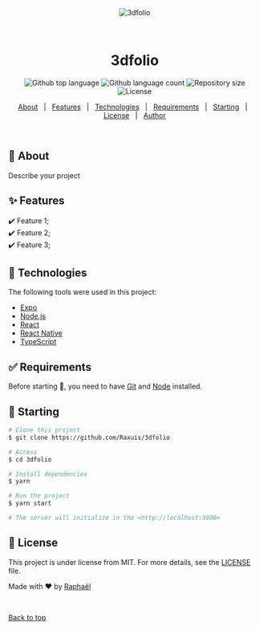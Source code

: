 <div align="center" id="top"> 
  <img src="./.github/app.gif" alt="3dfolio" />

  &#xa0;

  <!-- <a href="https://3dfolio.netlify.app">Demo</a> -->
</div>

<h1 align="center">3dfolio</h1>

<p align="center">
  <img alt="Github top language" src="https://img.shields.io/github/languages/top/Raxuis/3dfolio?color=56BEB8">

  <img alt="Github language count" src="https://img.shields.io/github/languages/count/Raxuis/3dfolio?color=56BEB8">

  <img alt="Repository size" src="https://img.shields.io/github/repo-size/Raxuis/3dfolio?color=56BEB8">

  <img alt="License" src="https://img.shields.io/github/license/Raxuis/3dfolio?color=56BEB8">

  <!-- <img alt="Github issues" src="https://img.shields.io/github/issues/Raxuis/3dfolio?color=56BEB8" /> -->

  <!-- <img alt="Github forks" src="https://img.shields.io/github/forks/Raxuis/3dfolio?color=56BEB8" /> -->

  <!-- <img alt="Github stars" src="https://img.shields.io/github/stars/Raxuis/3dfolio?color=56BEB8" /> -->
</p>

<!-- Status -->

<!-- <h4 align="center"> 
	🚧  3dfolio 🚀 Under construction...  🚧
</h4> 

<hr> -->

<p align="center">
  <a href="#dart-about">About</a> &#xa0; | &#xa0; 
  <a href="#sparkles-features">Features</a> &#xa0; | &#xa0;
  <a href="#rocket-technologies">Technologies</a> &#xa0; | &#xa0;
  <a href="#white_check_mark-requirements">Requirements</a> &#xa0; | &#xa0;
  <a href="#checkered_flag-starting">Starting</a> &#xa0; | &#xa0;
  <a href="#memo-license">License</a> &#xa0; | &#xa0;
  <a href="https://github.com/Raxuis" target="_blank">Author</a>
</p>

<br>

## :dart: About ##

Describe your project

## :sparkles: Features ##

:heavy_check_mark: Feature 1;\
:heavy_check_mark: Feature 2;\
:heavy_check_mark: Feature 3;

## :rocket: Technologies ##

The following tools were used in this project:

- [Expo](https://expo.io/)
- [Node.js](https://nodejs.org/en/)
- [React](https://pt-br.reactjs.org/)
- [React Native](https://reactnative.dev/)
- [TypeScript](https://www.typescriptlang.org/)

## :white_check_mark: Requirements ##

Before starting :checkered_flag:, you need to have [Git](https://git-scm.com) and [Node](https://nodejs.org/en/) installed.

## :checkered_flag: Starting ##

```bash
# Clone this project
$ git clone https://github.com/Raxuis/3dfolio

# Access
$ cd 3dfolio

# Install dependencies
$ yarn

# Run the project
$ yarn start

# The server will initialize in the <http://localhost:3000>
```

## :memo: License ##

This project is under license from MIT. For more details, see the [LICENSE](LICENSE.md) file.


Made with :heart: by <a href="https://github.com/Raxuis" target="_blank">Raphaël</a>

&#xa0;

<a href="#top">Back to top</a>
